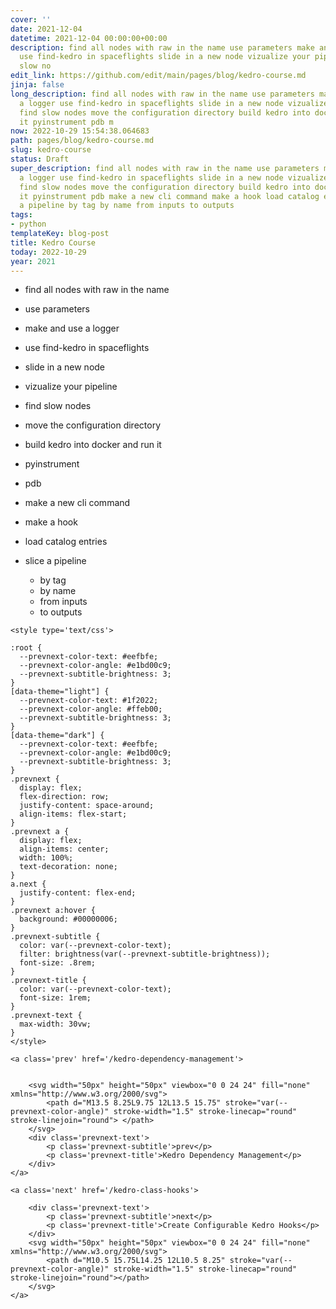 ```yaml
---
cover: ''
date: 2021-12-04
datetime: 2021-12-04 00:00:00+00:00
description: find all nodes with raw in the name use parameters make and use a logger
  use find-kedro in spaceflights slide in a new node vizualize your pipeline find
  slow no
edit_link: https://github.com/edit/main/pages/blog/kedro-course.md
jinja: false
long_description: find all nodes with raw in the name use parameters make and use
  a logger use find-kedro in spaceflights slide in a new node vizualize your pipeline
  find slow nodes move the configuration directory build kedro into docker and run
  it pyinstrument pdb m
now: 2022-10-29 15:54:38.064683
path: pages/blog/kedro-course.md
slug: kedro-course
status: Draft
super_description: find all nodes with raw in the name use parameters make and use
  a logger use find-kedro in spaceflights slide in a new node vizualize your pipeline
  find slow nodes move the configuration directory build kedro into docker and run
  it pyinstrument pdb make a new cli command make a hook load catalog entries slice
  a pipeline by tag by name from inputs to outputs
tags:
- python
templateKey: blog-post
title: Kedro Course
today: 2022-10-29
year: 2021
---
```


* find all nodes with raw in the name
* use parameters
* make and use a logger
* use find-kedro in spaceflights
* slide in a new node
* vizualize your pipeline
* find slow nodes
* move the configuration directory
* build kedro into docker and run it

* pyinstrument
* pdb
* make a new cli command
* make a hook
* load catalog entries
* slice a pipeline
  * by tag
  * by name
  * from inputs
  * to outputs
<div class='prevnext'>

    <style type='text/css'>

    :root {
      --prevnext-color-text: #eefbfe;
      --prevnext-color-angle: #e1bd00c9;
      --prevnext-subtitle-brightness: 3;
    }
    [data-theme="light"] {
      --prevnext-color-text: #1f2022;
      --prevnext-color-angle: #ffeb00;
      --prevnext-subtitle-brightness: 3;
    }
    [data-theme="dark"] {
      --prevnext-color-text: #eefbfe;
      --prevnext-color-angle: #e1bd00c9;
      --prevnext-subtitle-brightness: 3;
    }
    .prevnext {
      display: flex;
      flex-direction: row;
      justify-content: space-around;
      align-items: flex-start;
    }
    .prevnext a {
      display: flex;
      align-items: center;
      width: 100%;
      text-decoration: none;
    }
    a.next {
      justify-content: flex-end;
    }
    .prevnext a:hover {
      background: #00000006;
    }
    .prevnext-subtitle {
      color: var(--prevnext-color-text);
      filter: brightness(var(--prevnext-subtitle-brightness));
      font-size: .8rem;
    }
    .prevnext-title {
      color: var(--prevnext-color-text);
      font-size: 1rem;
    }
    .prevnext-text {
      max-width: 30vw;
    }
    </style>
    
    <a class='prev' href='/kedro-dependency-management'>
    

        <svg width="50px" height="50px" viewbox="0 0 24 24" fill="none" xmlns="http://www.w3.org/2000/svg">
            <path d="M13.5 8.25L9.75 12L13.5 15.75" stroke="var(--prevnext-color-angle)" stroke-width="1.5" stroke-linecap="round" stroke-linejoin="round"> </path>
        </svg>
        <div class='prevnext-text'>
            <p class='prevnext-subtitle'>prev</p>
            <p class='prevnext-title'>Kedro Dependency Management</p>
        </div>
    </a>
    
    <a class='next' href='/kedro-class-hooks'>
    
        <div class='prevnext-text'>
            <p class='prevnext-subtitle'>next</p>
            <p class='prevnext-title'>Create Configurable Kedro Hooks</p>
        </div>
        <svg width="50px" height="50px" viewbox="0 0 24 24" fill="none" xmlns="http://www.w3.org/2000/svg">
            <path d="M10.5 15.75L14.25 12L10.5 8.25" stroke="var(--prevnext-color-angle)" stroke-width="1.5" stroke-linecap="round" stroke-linejoin="round"></path>
        </svg>
    </a>
  </div>